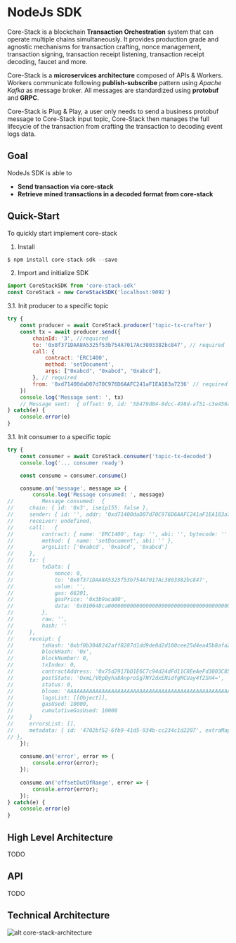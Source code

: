 # NodeJs SDK

Core-Stack is a blockchain **Transaction Orchestration** system that can operate multiple chains simultaneously.
It provides production grade and agnostic mechanisms for transaction crafting, nonce management, transaction signing, transaction receipt listening, transaction receipt decoding, faucet and more.

Core-Stack is a **microservices architecture** composed of APIs & Workers. 
Workers communicate following **publish-subscribe** pattern using *Apache Kafka* as message broker. 
All messages are standardized using **protobuf** and **GRPC**.

Core-Stack is Plug & Play, a user only needs to send a business protobuf message to Core-Stack input topic,
Core-Stack then manages the full lifecycle of the transaction from crafting the transaction to decoding event logs data.

## Goal

NodeJs SDK is able to

- **Send transaction via core-stack**  
- **Retrieve mined transactions in a decoded format from core-stack**

## Quick-Start

To quickly start implement core-stack

1. Install
```js
$ npm install core-stack-sdk --save
```

2. Import and initialize SDK

```js
import CoreStackSDK from 'core-stack-sdk'
const CoreStack = new CoreStackSDK('localhost:9092')
```

3.1. Init producer to a specific topic

```js
try {
    const producer = await CoreStack.producer('topic-tx-crafter')
    const tx = await producer.send({
        chainId: '3', //required
        to: '0x8f371DAA8A5325f53b754A7017Ac3803382bc847', // required
        call: {
            contract: 'ERC1400',
            method: 'setDocument',
            args: ["0xabcd", "0xabcd", "0xabcd"],
        }, // required
        from: '0xd71400daD07d70C976D6AAFC241aF1EA183a7236' // required
    })
    console.log('Message sent: ', tx)
    // Message sent:  { offset: 9, id: '5b479d04-8dcc-498d-af51-c3e456a070f4' }
} catch(e) {
    console.error(e)
}
```

3.1. Init consumer to a specific topic

```js
try {
    const consumer = await CoreStack.consumer('topic-tx-decoded')
    console.log('... consumer ready')

    const consume = consumer.consume()

    consume.on('message', message => {
        console.log('Message consumed: ', message)
//         Message consumed:  { 
//     chain: { id: '0x3', iseip155: false }, 
//     sender: { id: '', addr: '0xd71400daD07d70C976D6AAFC241aF1EA183a7236' }, 
//     receiver: undefined,  
//     call:   { 
//         contract: { name: 'ERC1400', tag: '', abi: '', bytecode: '' },
//         method: {  name: 'setDocument', abi: '' }, 
//         argsList: ['0xabcd', '0xabcd', '0xabcd'] 
//     }, 
//     tx: {
//         txData: { 
//             nonce: 0,
//             to: '0x8f371DAA8A5325f53b754A7017Ac3803382bc847',
//             value: '',
//             gas: 66201,
//             gasPrice: '0x3b9aca00',
//             data: '0x010648ca000000000000000000000000000000000000000000000000000000000000abcd0000000000000000000000000000000000000000000000000000000000000060000000000000000000000000000000000000000000000000000000000000abcd00000000000000000000000000000000000000000000000000000000000000063078616263640000000000000000000000000000000000000000000000000000' 
//         }, 
//         raw: '', 
//         hash: '' 
//     }, 
//     receipt: { 
//         txHash: '0xbf0b3048242aff8287d1dd9de0d2d100cee25d4ea45b8afa28bdfc1e2a775afd',
//         blockHash: '0x',
//         blockNumber: 0,
//         txIndex: 0,
//         contractAddress: '0x75d2917bD1E6C7c94d24dFd11C8EeAeFd3003C85',
//         postState: 'OxmL/V0pByha8AnproSg7NY2dxENidfgMCUay4f2SH4=',
//         status: 0,
//         bloom: 'AAAAAAAAAAAAAAAAAAAAAAAAAAAAAAAAAAAAAAAAAAAAAAAAAAAAAAAAAAAAAAAAAAAAAAAAAAAAAAAAAAAAAAAAAAAAAAAAAAAAAAAAAAAAAAAAAAAAAAAAAAAAAAAAAAAAAAAAAAAAAAAAAAAAAAAAAAAAAAAAAAAAAAAAAAAAAAAAAAAAAAAAAAAAAAAAAAAAAAAAAAAAAAAAAAAAAAAAAAAAAAAAAAAAAAAAAAAAAAAAAAAAAAAAAAAAAAAAAAAAAAAAAAAAAAAAAAAAAAAAAAAAAAAAAAAAAAAAAAAAAAAAAAAAAAAAAAAAAAAAAAAAAAAAAAGgVWkNnbgAAA==',
//         logsList: [[Object]],
//         gasUsed: 10000,
//         cumulativeGasUsed: 10000
//     }
//     errorsList: [],
//     metadata: { id: '4702bf52-6fb9-41d5-934b-cc234c1d2207', extraMap: [] } }
// },
    });
    
    consume.on('error', error => {
        console.error(error);
    });
    
    consume.on('offsetOutOfRange', error => {
        console.error(error);
    });
} catch(e) {
    console.error(e)
}
```

## High Level Architecture

TODO

## API

TODO

## Technical Architecture

![alt core-stack-architecture](https://gitlab.com/ConsenSys/client/fr/core-stack/doc/blob/master/diagrams/Core_Stack_Architecture.png)
